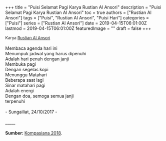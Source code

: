 +++
title = "Puisi Selamat Pagi Karya Rustian Al Ansori"
description = "Puisi Selamat Pagi Karya Rustian Al Ansori"
toc = true
authors = ["Rustian Al Ansori"]
tags = ["Puisi", "Rustian Al Ansori", "Puisi Hari"]
categories = ["Puisi"]
series = ["Rustian Al Ansori"]
date = 2019-04-15T06:01:00Z
lastmod = 2019-04-15T06:01:00Z
featuredImage = ""
draft = false
+++

<div style="text-align: justify;">
<div style="font-size: small;">Karya <a href="/authors/rustian-al-ansori/" target="_blank">Rustian Al Ansori</a></div><br />
Membaca agenda hari ini<br />Menumpuk jadwal yang harus dipenuhi<br />Adalah hari penuh dengan janji<br />Membuka pagi<br />Dengan segelas kopi<br />Menunggu Matahari<br />Beberapa saat lagi<br />Sinar matahari pagi<br />Adalah energi<br />Dengan doa, semoga semua janji<br />terpenuhi<br /><br />- Sungailiat, 24/10/2017 -<br /><br />
_____<br /><br />
<b>Sumber: </b> <a href="https://www.kompasiana.com/rustian/59ee66f9f7afdd6dd65a7332/puisi-selasa-pagi" target="_blank">Kompasiana 2018</a>.</div>
